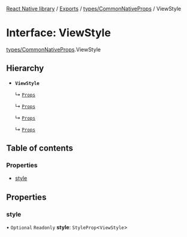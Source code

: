 [React Native library](../index.md) / [Exports](../modules.md) / [types/CommonNativeProps](../modules/types_CommonNativeProps.md) / ViewStyle

# Interface: ViewStyle

[types/CommonNativeProps](../modules/types_CommonNativeProps.md).ViewStyle

## Hierarchy

- **`ViewStyle`**

  ↳ [`Props`](components_Balloon_MeasuredBalloon.Props.md)

  ↳ [`Props`](components_common_components_common_common_components_IconButton.Props.md)

  ↳ [`Props`](components_common_components_Select.Props.md)

  ↳ [`Props`](components_EventsCalendar.Props.md)

## Table of contents

### Properties

- [style](types_CommonNativeProps.ViewStyle.md#style)

## Properties

### style

• `Optional` `Readonly` **style**: `StyleProp`\<`ViewStyle`\>
